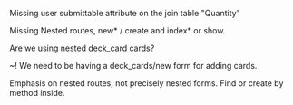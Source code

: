 Missing user submittable attribute on the join table "Quantity"

Missing Nested routes, new* / create and index* or show.




Are we using nested deck_card cards?



~! We need to be having a deck_cards/new form for adding cards. 

Emphasis on nested routes, not precisely nested forms. Find or create by method inside.




